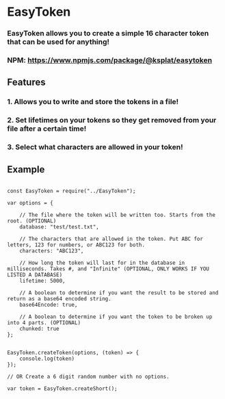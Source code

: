 # EasyToken

### EasyToken allows you to create a simple 16 character token that can be used for anything!

### NPM: https://www.npmjs.com/package/@ksplat/easytoken

## Features

### 1. Allows you to write and store the tokens in a file!
### 2. Set lifetimes on your tokens so they get removed from your file after a certain time!
### 3. Select what characters are allowed in your token!

## Example

```

const EasyToken = require("../EasyToken");

var options = {

    // The file where the token will be written too. Starts from the root. (OPTIONAL)
    database: "test/test.txt",

    // The characters that are allowed in the token. Put ABC for letters, 123 for numbers, or ABC123 for both.
    characters: "ABC123",

    // How long the token will last for in the database in milliseconds. Takes #, and "Infinite" (OPTIONAL, ONLY WORKS IF YOU LISTED A DATABASE)
    lifetime: 5000,

    // A boolean to determine if you want the result to be stored and return as a base64 encoded string.
    base64Encode: true,

    // A boolean to determine if you want the token to be broken up into 4 parts. (OPTIONAL)
    chunked: true
};


EasyToken.createToken(options, (token) => { 
    console.log(token) 
}); 

// OR Create a 6 digit random number with no options. 

var token = EasyToken.createShort(); 



```